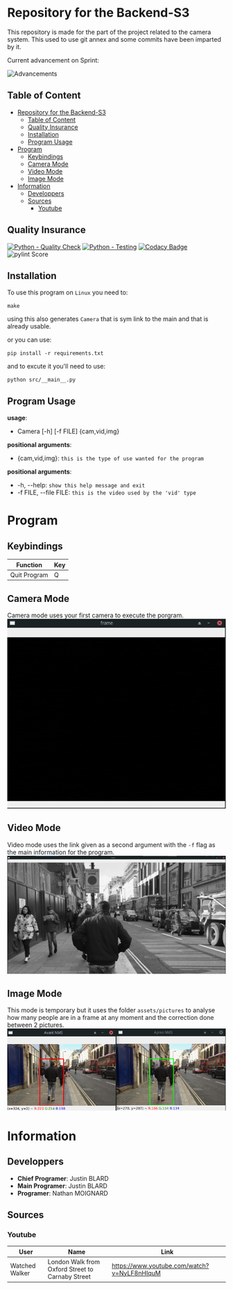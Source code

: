 # Repository for the Backend-S3

This repository is made for the part of the project related to the camera system.
This used to use git annex and some commits have been imparted by it.

Current advancement on Sprint:

![Advancements](https://progress-bar.dev/25/?scale=100&width=200&title=Done)

## Table of Content

- [Repository for the Backend-S3](#repository-for-the-backend-s3)
  - [Table of Content](#table-of-content)
  - [Quality Insurance](#quality-insurance)
  - [Installation](#installation)
  - [Program Usage](#program-usage)
- [Program](#program)
  - [Keybindings](#keybindings)
  - [Camera Mode](#camera-mode)
  - [Video Mode](#video-mode)
  - [Image Mode](#image-mode)
- [Information](#information)
  - [Developpers](#developpers)
  - [Sources](#sources)
    - [Youtube](#youtube)

## Quality Insurance

[![Python - Quality Check](https://github.com/StudyBox-EIP/backend-s3/actions/workflows/python-quality.yml/badge.svg)](https://github.com/StudyBox-EIP/backend-s3/actions/workflows/python-quality.yml)
[![Python - Testing](https://github.com/StudyBox-EIP/backend-s3/actions/workflows/python-tests.yml/badge.svg)](https://github.com/StudyBox-EIP/backend-s3/actions/workflows/python-tests.yml)
[![Codacy Badge](https://app.codacy.com/project/badge/Grade/8080333da996469ca2ed7e9d23471efe)](https://www.codacy.com?utm_source=github.com&amp;utm_medium=referral&amp;utm_content=StudyBox-EIP/backend-s3&amp;utm_campaign=Badge_Grade)
![pylint Score](https://mperlet.github.io/pybadge/badges/9.95.svg)

## Installation

To use this program on `Linux` you need to:
```shell
make
```
using this also generates `Camera` that is sym link to the main and that is already usable.

or you can use:
```shell
pip install -r requirements.txt
```
and to excute it you'll need to use:
```shell
python src/__main__.py
```

## Program Usage

**usage**:

- Camera [-h] [-f FILE] {cam,vid,img}

**positional arguments**:

- {cam,vid,img}: `this is the type of use wanted for the program`

**positional arguments**:

- -h, --help: `show this help message and exit`
- -f FILE, --file FILE: `this is the video used by the 'vid' type`

# Program

## Keybindings
| Function     | Key |
| ------------ | --- |
| Quit Program | Q   |

## Camera Mode
Camera mode uses your first camera to execute the porgram.
![video-screen](docs/cam_type.png)

## Video Mode
Video mode uses the link given as a second argument with the `-f` flag as the main information for the program.
![video-screen](docs/vid_type.png)

## Image Mode
This mode is temporary but it uses the folder `assets/pictures` to analyse how many people are in a frame at any moment and the correction done between 2 pictures.
![video-screen](docs/img_type.png)

# Information
## Developpers

- **Chief Programer**: Justin BLARD
- **Main Programer**: Justin BLARD
- **Programer**: Nathan MOIGNARD

## Sources

### Youtube
| User           | Name                                             | Link                                        |
| -------------- | ------------------------------------------------ | ------------------------------------------- |
| Watched Walker | London Walk from Oxford Street to Carnaby Street | https://www.youtube.com/watch?v=NyLF8nHIquM |